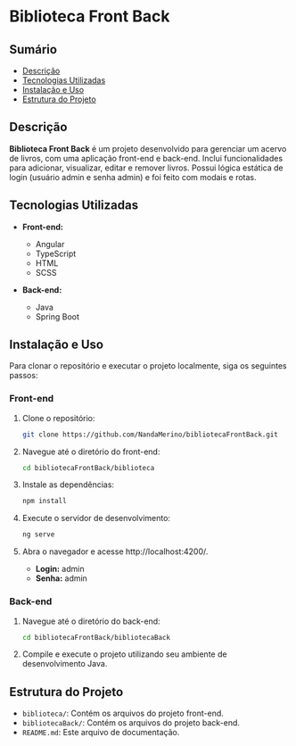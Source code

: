 # Biblioteca Front Back

## Sumário

- [Descrição](#descrição)
- [Tecnologias Utilizadas](#tecnologias-utilizadas)
- [Instalação e Uso](#instalação-e-uso)
- [Estrutura do Projeto](#estrutura-do-projeto)


## Descrição

**Biblioteca Front Back** é um projeto desenvolvido para gerenciar um acervo de livros, com uma aplicação front-end e back-end. Inclui funcionalidades para adicionar, visualizar, editar e remover livros. Possui lógica estática de login (usuário admin e senha admin) e foi feito com modais e rotas.


## Tecnologias Utilizadas

- **Front-end:**
  - Angular
  - TypeScript
  - HTML
  - SCSS

- **Back-end:**
  - Java
  - Spring Boot

## Instalação e Uso

Para clonar o repositório e executar o projeto localmente, siga os seguintes passos:

### Front-end

1. Clone o repositório:
   ```bash
   git clone https://github.com/NandaMerino/bibliotecaFrontBack.git
   ```
   
2. Navegue até o diretório do front-end:
   ```bash
   cd bibliotecaFrontBack/biblioteca
   ```
   
3. Instale as dependências:
   ```bash
   npm install
   ```

4. Execute o servidor de desenvolvimento:
   ```bash
   ng serve
   ```

5. Abra o navegador e acesse http://localhost:4200/.
   - **Login:** admin
   - **Senha:** admin

### Back-end

1. Navegue até o diretório do back-end:
   ```bash
   cd bibliotecaFrontBack/bibliotecaBack
   ```

2. Compile e execute o projeto utilizando seu ambiente de desenvolvimento Java.


## Estrutura do Projeto

- `biblioteca/`: Contém os arquivos do projeto front-end.
- `bibliotecaBack/`: Contém os arquivos do projeto back-end.
- `README.md`: Este arquivo de documentação.
